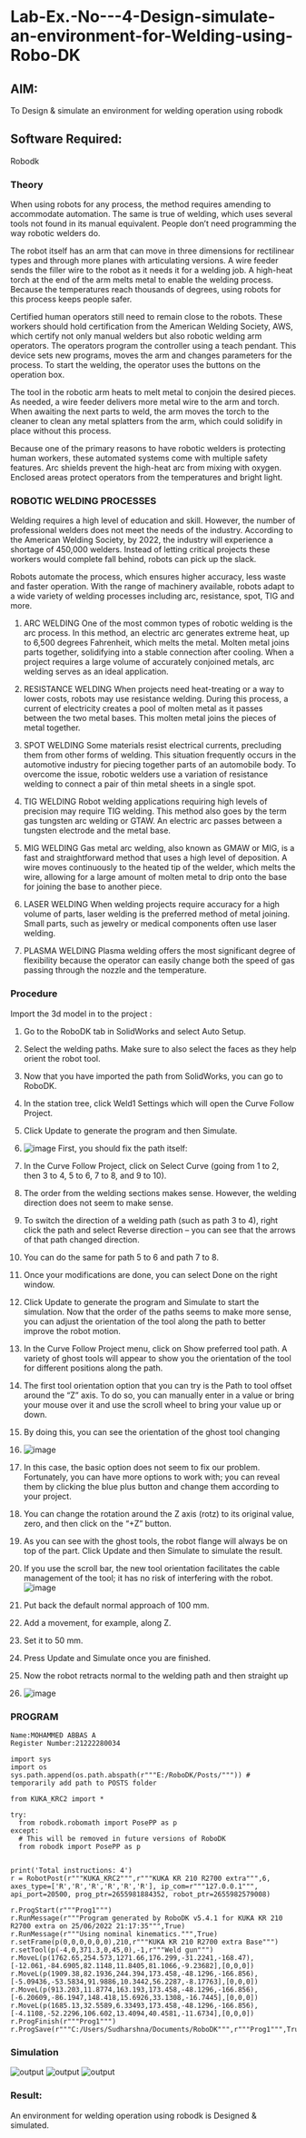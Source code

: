 # Lab-Ex.-No---4-Design-simulate-an-environment-for-Welding-using-Robo-DK


 
## AIM:
  To Design & simulate an environment for welding operation using robodk 

## Software  Required:
Robodk

### Theory
When using robots for any process, the method requires amending to accommodate automation. The same is true of welding, which uses several tools not found in its manual equivalent. People don’t need programming the way robotic welders do.

The robot itself has an arm that can move in three dimensions for rectilinear types and through more planes with articulating versions. A wire feeder sends the filler wire to the robot as it needs it for a welding job. A high-heat torch at the end of the arm melts metal to enable the welding process. Because the temperatures reach thousands of degrees, using robots for this process keeps people safer.

Certified human operators still need to remain close to the robots. These workers should hold certification from the American Welding Society, AWS, which certify not only manual welders but also robotic welding arm operators. The operators program the controller using a teach pendant. This device sets new programs, moves the arm and changes parameters for the process. To start the welding, the operator uses the buttons on the operation box.

The tool in the robotic arm heats to melt metal to conjoin the desired pieces. As needed, a wire feeder delivers more metal wire to the arm and torch. When awaiting the next parts to weld, the arm moves the torch to the cleaner to clean any metal splatters from the arm, which could solidify in place without this process.

Because one of the primary reasons to have robotic welders is protecting human workers, these automated systems come with multiple safety features. Arc shields prevent the high-heat arc from mixing with oxygen. Enclosed areas protect operators from the temperatures and bright light.
### ROBOTIC WELDING PROCESSES
Welding requires a high level of education and skill. However, the number of professional welders does not meet the needs of the industry. According to the American Welding Society, by 2022, the industry will experience a shortage of 450,000 welders. Instead of letting critical projects these workers would complete fall behind, robots can pick up the slack.

Robots automate the process, which ensures higher accuracy, less waste and faster operation. With the range of machinery available, robots adapt to a wide variety of welding processes including arc, resistance, spot, TIG and more.


1. ARC WELDING
One of the most common types of robotic welding is the arc process. In this method, an electric arc generates extreme heat, up to 6,500 degrees Fahrenheit, which melts the metal. Molten metal joins parts together, solidifying into a stable connection after cooling. When a project requires a large volume of accurately conjoined metals, arc welding serves as an ideal application.

2. RESISTANCE WELDING
When projects need heat-treating or a way to lower costs, robots may use resistance welding. During this process, a current of electricity creates a pool of molten metal as it passes between the two metal bases. This molten metal joins the pieces of metal together.

3. SPOT WELDING
Some materials resist electrical currents, precluding them from other forms of welding. This situation frequently occurs in the automotive industry for piecing together parts of an automobile body. To overcome the issue, robotic welders use a variation of resistance welding to connect a pair of thin metal sheets in a single spot.

4. TIG WELDING
Robot welding applications requiring high levels of precision may require TIG welding. This method also goes by the term gas tungsten arc welding or GTAW. An electric arc passes between a tungsten electrode and the metal base.

5. MIG WELDING
Gas metal arc welding, also known as GMAW or MIG, is a fast and straightforward method that uses a high level of deposition. A wire moves continuously to the heated tip of the welder, which melts the wire, allowing for a large amount of molten metal to drip onto the base for joining the base to another piece.

6. LASER WELDING
When welding projects require accuracy for a high volume of parts, laser welding is the preferred method of metal joining. Small parts, such as jewelry or medical components often use laser welding.

7. PLASMA WELDING
Plasma welding offers the most significant degree of flexibility because the operator can easily change both the speed of gas passing through the nozzle and the temperature.



### Procedure 


 Import the 3d model in to the project  :
1. Go to the RoboDK tab in SolidWorks and select Auto Setup.
2. Select the welding paths. Make sure to also select the faces as they help orient the robot tool.
3. Now that you have imported the path from SolidWorks, you can go to RoboDK.
4. In the station tree, click Weld1 Settings which will open the Curve Follow Project.
5. Click Update to generate the program and then Simulate.
6. ![image](https://user-images.githubusercontent.com/36288975/173730531-c72ca3bd-9eb2-4a06-9e88-8a745cd0c5fd.png)
First, you should fix the path itself:
1. In the Curve Follow Project, click on Select Curve (going from 1 to 2, then 3 to 4, 5 to 6, 7 to 8, and 9
to 10).
2. The order from the welding sections makes sense. However, the welding direction does not seem to
make sense.
3. To switch the direction of a welding path (such as path 3 to 4), right click the path and select Reverse
direction – you can see that the arrows of that path changed direction.
4. You can do the same for path 5 to 6 and path 7 to 8.
5. Once your modifications are done, you can select Done on the right window.
6. Click Update to generate the program and Simulate to start the simulation.
Now that the order of the paths seems to make more sense, you can adjust the orientation of the tool along the
path to better improve the robot motion.
7. In the Curve Follow Project menu, click on Show preferred tool path. A variety of ghost tools will
appear to show you the orientation of the tool for different positions along the path.
8. The first tool orientation option that you can try is the Path to tool offset around the “Z” axis. To do so,
you can manually enter in a value or bring your mouse over it and use the scroll wheel to bring your value
up or down.
9. By doing this, you can see the orientation of the ghost tool changing
10. ![image](https://user-images.githubusercontent.com/36288975/173730657-fe5452ba-90f3-4dab-9a1f-39682983ef41.png)
11. In this case, the basic option does not seem to fix our problem. Fortunately, you can have more options to work
with; you can reveal them by clicking the blue plus button and change them according to your project.
10. You can change the rotation around the Z axis (rotz) to its original value, zero, and then click on the “+Z”
button.
11. As you can see with the ghost tools, the robot flange will always be on top of the part. Click Update and
then Simulate to simulate the result.
12. If you use the scroll bar, the new tool orientation facilitates the cable management of the tool; it has no
risk of interfering with the robot.
![image](https://user-images.githubusercontent.com/36288975/173730700-8782988f-bb79-465e-95f4-e4041b740c70.png)

1. Put back the default normal approach of 100 mm.
2. Add a movement, for example, along Z.
3. Set it to 50 mm.
4. Press Update and Simulate once you are finished.
5. Now the robot retracts normal to the welding path and then straight up
6. ![image](https://user-images.githubusercontent.com/36288975/173730741-29331e12-e805-44da-bc71-798894720348.png)

### PROGRAM
```
Name:MOHAMMED ABBAS A
Register Number:21222280034
```
```
import sys
import os
sys.path.append(os.path.abspath(r"""E:/RoboDK/Posts/""")) # temporarily add path to POSTS folder

from KUKA_KRC2 import *

try:
  from robodk.robomath import PosePP as p
except:
  # This will be removed in future versions of RoboDK
  from robodk import PosePP as p


print('Total instructions: 4')
r = RobotPost(r"""KUKA_KRC2""",r"""KUKA KR 210 R2700 extra""",6, axes_type=['R','R','R','R','R','R'], ip_com=r"""127.0.0.1""", api_port=20500, prog_ptr=2655981884352, robot_ptr=2655982579008)

r.ProgStart(r"""Prog1""")
r.RunMessage(r"""Program generated by RoboDK v5.4.1 for KUKA KR 210 R2700 extra on 25/06/2022 21:17:35""",True)
r.RunMessage(r"""Using nominal kinematics.""",True)
r.setFrame(p(0,0,0,0,0,0),210,r"""KUKA KR 210 R2700 extra Base""")
r.setTool(p(-4,0,371.3,0,45,0),-1,r"""Weld gun""")
r.MoveL(p(1762.65,254.573,1271.66,176.299,-31.2241,-168.47),[-12.061,-84.6905,82.1148,11.8405,81.1066,-9.23682],[0,0,0])
r.MoveL(p(1909.38,82.1936,244.394,173.458,-48.1296,-166.856),[-5.09436,-53.5834,91.9886,10.3442,56.2287,-8.17763],[0,0,0])
r.MoveL(p(913.203,11.8774,163.193,173.458,-48.1296,-166.856),[-6.20609,-86.1947,148.418,15.6926,33.1308,-16.7445],[0,0,0])
r.MoveL(p(1685.13,32.5589,6.33493,173.458,-48.1296,-166.856),[-4.1108,-52.2296,106.602,13.4094,40.4581,-11.6734],[0,0,0])
r.ProgFinish(r"""Prog1""")
r.ProgSave(r"""C:/Users/Sudharshna/Documents/RoboDK""",r"""Prog1""",True,r"""E:/RoboDK/Other/VSCodium/VSCodium.exe""")
```

### Simulation
![output](https://github.com/RuchithaReddy28/Lab-Ex.-No---6-Design-simulate-an-environment-for-Welding-using-Robo-DK/blob/main/k6.1.png?raw=true)
![output](https://github.com/RuchithaReddy28/Lab-Ex.-No---6-Design-simulate-an-environment-for-Welding-using-Robo-DK/blob/main/k6.2.png?raw=true)
![output](https://github.com/RuchithaReddy28/Lab-Ex.-No---6-Design-simulate-an-environment-for-Welding-using-Robo-DK/blob/main/k6.3.png?raw=true)

### Result:
An environment for welding operation using robodk is Designed & simulated.



